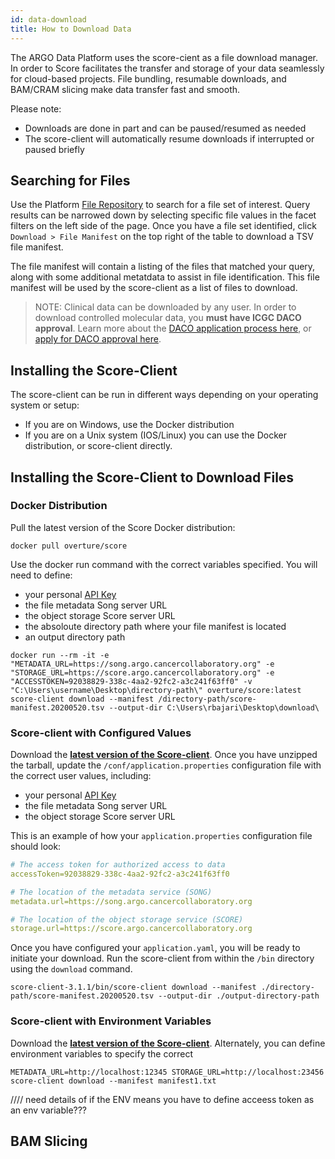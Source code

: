 ```yaml
---
id: data-download
title: How to Download Data
---
```


The ARGO Data Platform uses the score-cient as a file download manager. In order to Score facilitates the transfer and storage of your data seamlessly for cloud-based projects. File bundling, resumable downloads, and BAM/CRAM slicing make data transfer fast and smooth.

Please note:

- Downloads are done in part and can be paused/resumed as needed
- The score-client will automatically resume downloads if interrupted or paused briefly

## Searching for Files

Use the Platform [File Repository](https://platform.icgc-argo.org/repository) to search for a file set of interest. Query results can be narrowed down by selecting specific file values in the facet filters on the left side of the page. Once you have a file set identified, click `Download > File Manifest` on the top right of the table to download a TSV file manifest.

The file manifest will contain a listing of the files that matched your query, along with some additional metatdata to assist in file identification. This file manifest will be used by the score-client as a list of files to download.

> NOTE: Clinical data can be downloaded by any user. In order to download controlled molecular data, you **must have ICGC DACO approval**. Learn more about the [DACO application process here](data-access), or [apply for DACO approval here](https://icgc.org/daco).

## Installing the Score-Client

The score-client can be run in different ways depending on your operating system or setup:

- If you are on Windows, use the Docker distribution
- If you are on a Unix system (IOS/Linux) you can use the Docker distribution, or score-client directly.

## Installing the Score-Client to Download Files

### Docker Distribution

Pull the latest version of the Score Docker distribution:

```
docker pull overture/score
```

Use the docker run command with the correct variables specified. You will need to define:

- your personal [API Key](user-profile-and-token)
- the file metadata Song server URL
- the object storage Score server URL
- the absoloute directory path where your file manifest is located
- an output directory path

```
docker run --rm -it -e "METADATA_URL=https://song.argo.cancercollaboratory.org" -e "STORAGE_URL=https://score.argo.cancercollaboratory.org" -e "ACCESSTOKEN=92038829-338c-4aa2-92fc2-a3c241f63ff0" -v "C:\Users\username\Desktop\directory-path\" overture/score:latest score-client download --manifest /directory-path/score-manifest.20200520.tsv --output-dir C:\Users\rbajari\Desktop\download\
```

### Score-client with Configured Values

Download the **[latest version of the Score-client](https://artifacts.oicr.on.ca/artifactory/dcc-release/bio/overture/score-client/[RELEASE]/score-client-[RELEASE]-dist.tar.gz)**.
Once you have unzipped the tarball, update the `/conf/application.properties` configuration file with the correct user values, including:

- your personal [API Key](user-profile-and-token)
- the file metadata Song server URL
- the object storage Score server URL

This is an example of how your `application.properties` configuration file should look:

```yaml
# The access token for authorized access to data
accessToken=92038829-338c-4aa2-92fc2-a3c241f63ff0

# The location of the metadata service (SONG)
metadata.url=https://song.argo.cancercollaboratory.org

# The location of the object storage service (SCORE)
storage.url=https://score.argo.cancercollaboratory.org
```

Once you have configured your `application.yaml`, you will be ready to initiate your download. Run the score-client from within the `/bin` directory using the `download` command.

```
score-client-3.1.1/bin/score-client download --manifest ./directory-path/score-manifest.20200520.tsv --output-dir ./output-directory-path
```

### Score-client with Environment Variables

Download the **[latest version of the Score-client](https://artifacts.oicr.on.ca/artifactory/dcc-release/bio/overture/score-client/[RELEASE]/score-client-[RELEASE]-dist.tar.gz)**.
Alternately, you can define environment variables to specify the correct

```
METADATA_URL=http://localhost:12345 STORAGE_URL=http://localhost:23456 score-client download --manifest manifest1.txt
```

//// need details of if the ENV means you have to define acceess token as an env variable???

## BAM Slicing
